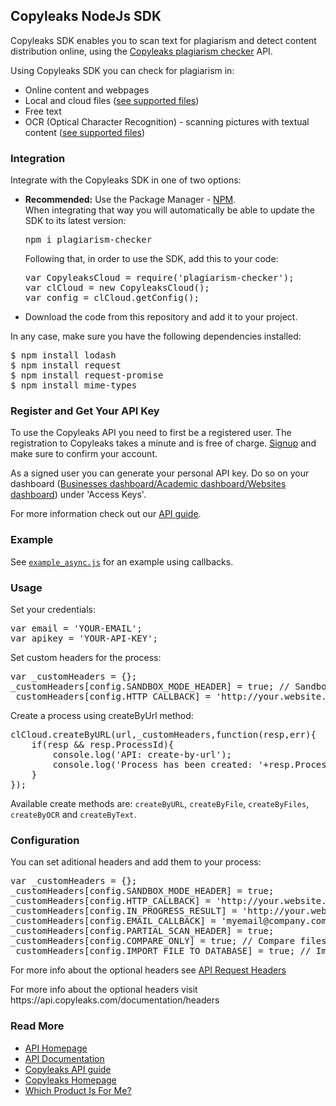 <h2>Copyleaks NodeJs SDK</h2>
<p>
Copyleaks SDK enables you to scan text for plagiarism and detect content distribution online, using the <a href="https://copyleaks.com">Copyleaks plagiarism checker</a> API.
</p>
<p>
Using Copyleaks SDK you can check for plagiarism in:  
<ul>
<li>Online content and webpages</li>
<li>Local and cloud files (<a href="https://api.copyleaks.com/GeneralDocumentation/TechnicalSpecifications#supportedfiletypes">see supported files</a>)</li>
<li>Free text</li>
<li>OCR (Optical Character Recognition) - scanning pictures with textual content (<a href="https://api.copyleaks.com/GeneralDocumentation/TechnicalSpecifications#supportedfiletypes">see supported files</a>)</li>
</ul>
</p>
<h3>Integration</h3>
<p>Integrate with the Copyleaks SDK in one of two options:</p>
<ul>
<li><b>Recommended:</b> Use the Package Manager - <a href="https://www.npmjs.com/package/plagiarism-checker">NPM</a>.
  <br>
  When integrating that way you will automatically be able to update the SDK to its latest version:
<pre>
npm i plagiarism-checker
</pre>
Following that, in order to use the SDK, add this to your code:
<pre>
var CopyleaksCloud = require('plagiarism-checker');
var clCloud = new CopyleaksCloud();
var config = clCloud.getConfig();
</pre>
</li>
<li>Download the code from this repository and add it to your project.
</ul>
<p>In any case, make sure you have the following dependencies installed:</p>
<pre>
$ npm install lodash
$ npm install request
$ npm install request-promise
$ npm install mime-types
</pre>

<h3>Register and Get Your API Key</h3>
 <p>To use the Copyleaks API you need to first be a registered user. The registration to Copyleaks takes a minute and is free of charge. <a href="https://copyleaks.com/Account/Register">Signup</a> and make sure to confirm your account.</p>
 <p>As a signed user you can generate your personal API key. Do so on your dashboard (<a href="https://api.copyleaks.com/businessesapi">Businesses dashboard/</a><a href="https://api.copyleaks.com/academicapi">Academic dashboard/</a><a href="https://api.copyleaks.com/websitesapi">Websites dashboard</a>) under 'Access Keys'.
 <p>For more information check out our <a href="https://api.copyleaks.com/Guides/HowToUse">API guide</a>.</p>
<h3>Example</h3>
<p>See <a href="https://github.com/Copyleaks/NodeJS-Plagiarism-Checker/blob/master/example_async.js"><code>example_async.js</code></a> for an example using callbacks.</p>
<h3>Usage</h3>
<p>Set your credentials:
</p>
<pre>
var email = 'YOUR-EMAIL';
var apikey = 'YOUR-API-KEY';
</pre>
<p>Set custom headers for the process:</p>
<pre>var _customHeaders = {};
_customHeaders[config.SANDBOX_MODE_HEADER] = true; // Sandbox mode - Scan without consuming any credits and get back dummy results
_customHeaders[config.HTTP_CALLBACK] = 'http://your.website.com/callbacks/' // Callback url - For a fast testing of callbacks option we recommend to use http://requestb.in
</pre>
<p>Create a process using createByUrl method:</p>
<pre>clCloud.createByURL(url,_customHeaders,function(resp,err){
	if(resp && resp.ProcessId){
		console.log('API: create-by-url');
		console.log('Process has been created: '+resp.ProcessId);
	}
}); 
</pre>
<p>Available create methods are: <code>createByURL</code>, <code>createByFile</code>, <code>createByFiles</code>, <code>createByOCR</code> and <code>createByText</code>.</p>
<h3>Configuration</h3>
<p>You can set aditional headers and add them to your process:</p>
<pre>var _customHeaders = {};
_customHeaders[config.SANDBOX_MODE_HEADER] = true;
_customHeaders[config.HTTP_CALLBACK] = 'http://your.website.com/callbacks/'
_customHeaders[config.IN_PROGRESS_RESULT] = 'http://your.website.com/callback/results/'
_customHeaders[config.EMAIL_CALLBACK] = 'myemail@company.com'
_customHeaders[config.PARTIAL_SCAN_HEADER] = true;
_customHeaders[config.COMPARE_ONLY] = true; // Compare files in between - available only on createByFiles
_customHeaders[config.IMPORT_FILE_TO_DATABASE] = true; // Import your file to our database only</pre>
<p>For more info about the optional headers see <a href="https://api.copyleaks.com/GeneralDocumentation/RequestHeaders">API Request Headers</a>
<p>For more info about the optional headers visit https://api.copyleaks.com/documentation/headers</p>
<h3>Read More</h3>
<ul>
<li><a href="https://api.copyleaks.com/">API Homepage</a></li>
<li><a href="https://api.copyleaks.com/documentation">API Documentation</a></li>
<li><a href="https://api.copyleaks.com/Guides/HowToUse">Copyleaks API guide</a></li>
<li><a href="https://copyleaks.com/">Copyleaks Homepage</a></li>
<li><a href="https://copyleaks.com/support/which-copyleaks-product-is-for-me">Which Product Is For Me?</a></li>
</ul>

